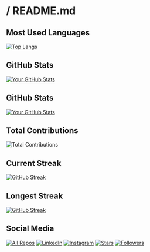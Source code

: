 # <DodoLintuTTV> / README.md

## Most Used Languages
[![Top Langs](https://github-readme-stats.vercel.app/api/top-langs/?username=<dodolintu108>&layout=compact&hide=html&theme=radical)](https://github.com/anuraghazra/github-readme-stats)

## GitHub Stats
[![Your GitHub Stats](https://github-readme-stats.vercel.app/api?username=<dodolintu108>&show_icons=true&theme=radical)](https://github.com/anuraghazra/github-readme-stats)

## GitHub Stats
[![Your GitHub Stats](https://github-readme-stats.vercel.app/api?username=<dodolintu108&show_icons=true&theme=radical)](https://github.com/anuraghazra/github-readme-stats)

## Total Contributions
![Total Contributions](https://github-readme-stats.vercel.app/api?username=dodolintu108>&show_icons=true&count_private=true&include_all_commits=true&theme=radical)

## Current Streak
[![GitHub Streak](https://streak-stats.demolab.com?user=<dodolintu108>&theme=radical)](https://git.io/streak-stats)

## Longest Streak
[![GitHub Streak](https://streak-stats.demolab.com?user=<dodolintu108>&theme=radical)](https://git.io/streak-stats)

## Social Media
[![All Repos](https://img.shields.io/badge/-All%20Repos-blue)](https://github.com/<dodolintu108>?tab=repositories)
[![LinkedIn](https://img.shields.io/badge/-LinkedIn-blue)](https://www.linkedin.com/in/abdelrhman-mersal-9ba104203/)
[![Instagram](https://img.shields.io/badge/-Instagram-blue)](https://www.instagram.com/_abdelrhman.mersal_?igsh=bTV1N3E1MnpjdHA1)
[![Stars](https://img.shields.io/badge/-Stars-green)](https://github.com/<dodolintu108>?tab=stars)
[![Followers](https://img.shields.io/badge/-Followers-blue)](https://github.com/<dodolintu108>?tab=followers)
